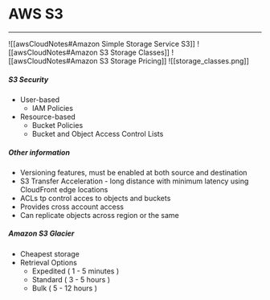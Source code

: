 # AWS S3
---
![[awsCloudNotes#Amazon Simple Storage Service S3]]
![[awsCloudNotes#Amazon S3 Storage Classes]]
![[awsCloudNotes#Amazon S3 Storage Pricing]]
![[storage_classes.png]]
##### S3 Security
- User-based
	- IAM Policies
- Resource-based
	- Bucket Policies
	- Bucket and Object Access Control Lists

##### Other information
- Versioning features, must be enabled at both source and destination
- S3 Transfer Acceleration - long distance  with minimum latency using CloudFront edge locations
- ACLs tp control acces to objects and buckets
- Provides cross account access
- Can replicate objects across region or the same

##### Amazon S3 Glacier
- Cheapest storage
- Retrieval Options
	- Expedited ( 1 - 5 minutes )
	- Standard ( 3 - 5 hours )
	- Bulk ( 5 - 12 hours )